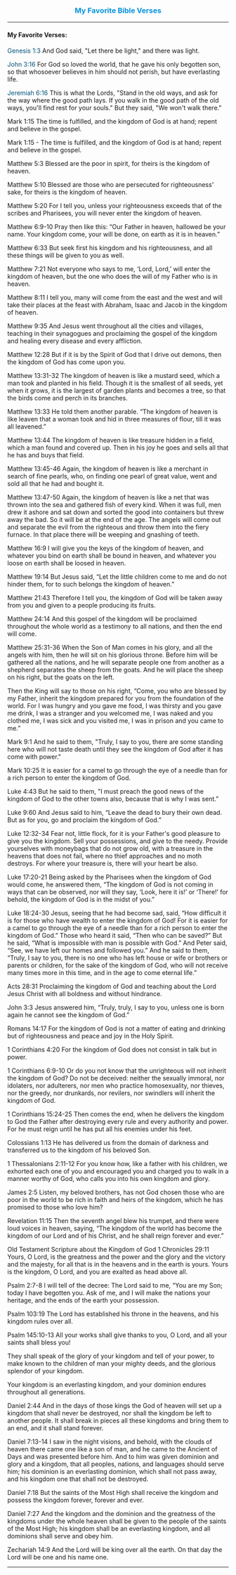 <h3 align="center" style="color: #0594dc">My Favorite Bible Verses</h3>

---

#### My Favorite Verses:
<a style="color: #02527a">Genesis 1:3</a>
And God said, "Let there be light," and there was light.

<a style="color: #02527a">John 3:16</a>
For God so loved the world, that he gave his only begotten son, so that whosoever believes in him should not perish, but have everlasting life.

<a style="color: #02527a">Jeremiah 6:16</a>
This is what the Lords, "Stand in the old ways, and ask for the way where the good path lays. If you walk in the good path of the old ways, you'll find rest for your souls." But they said, "We won't walk there."

Mark 1:15
The time is fulfilled, and the kingdom of God is at hand; repent and believe in the gospel.

Mark 1:15 - The time is fulfilled, and the kingdom of God is at hand; repent and believe in the gospel.

Matthew 5:3
Blessed are the poor in spirit, for theirs is the kingdom of heaven.

Matthew 5:10
Blessed are those who are persecuted for righteousness' sake, for theirs is the kingdom of heaven.

Matthew 5:20
For I tell you, unless your righteousness exceeds that of the scribes and Pharisees, you will never enter the kingdom of heaven.

Matthew 6:9-10
Pray then like this: “Our Father in heaven, hallowed be your name. Your kingdom come, your will be done, on earth as it is in heaven.”

Matthew 6:33
But seek first his kingdom and his righteousness, and all these things will be given to you as well.


Matthew 7:21
Not everyone who says to me, ‘Lord, Lord,’ will enter the kingdom of heaven, but the one who does the will of my Father who is in heaven.

Matthew 8:11
I tell you, many will come from the east and the west and will take their places at the feast with Abraham, Isaac and Jacob in the kingdom of heaven.

Matthew 9:35
And Jesus went throughout all the cities and villages, teaching in their synagogues and proclaiming the gospel of the kingdom and healing every disease and every affliction.

Matthew 12:28
But if it is by the Spirit of God that I drive out demons, then the kingdom of God has come upon you.

Matthew 13:31-32
The kingdom of heaven is like a mustard seed, which a man took and planted in his field. Though it is the smallest of all seeds, yet when it grows, it is the largest of garden plants and becomes a tree, so that the birds come and perch in its branches.

Matthew 13:33
He told them another parable. “The kingdom of heaven is like leaven that a woman took and hid in three measures of flour, till it was all leavened.”

Matthew 13:44
The kingdom of heaven is like treasure hidden in a field, which a man found and covered up. Then in his joy he goes and sells all that he has and buys that field.

Matthew 13:45-46
Again, the kingdom of heaven is like a merchant in search of fine pearls, who, on finding one pearl of great value, went and sold all that he had and bought it.

Matthew 13:47-50
Again, the kingdom of heaven is like a net that was thrown into the sea and gathered fish of every kind. When it was full, men drew it ashore and sat down and sorted the good into containers but threw away the bad. So it will be at the end of the age. The angels will come out and separate the evil from the righteous and throw them into the fiery furnace. In that place there will be weeping and gnashing of teeth.


Matthew 16:9
I will give you the keys of the kingdom of heaven, and whatever you bind on earth shall be bound in heaven, and whatever you loose on earth shall be loosed in heaven.

Matthew 19:14
But Jesus said, “Let the little children come to me and do not hinder them, for to such belongs the kingdom of heaven.”

Matthew 21:43
Therefore I tell you, the kingdom of God will be taken away from you and given to a people producing its fruits.

Matthew 24:14
And this gospel of the kingdom will be proclaimed throughout the whole world as a testimony to all nations, and then the end will come.

Matthew 25:31-36
When the Son of Man comes in his glory, and all the angels with him, then he will sit on his glorious throne. Before him will be gathered all the nations, and he will separate people one from another as a shepherd separates the sheep from the goats. And he will place the sheep on his right, but the goats on the left. 

Then the King will say to those on his right, “Come, you who are blessed by my Father, inherit the kingdom prepared for you from the foundation of the world. For I was hungry and you gave me food, I was thirsty and you gave me drink, I was a stranger and you welcomed me, I was naked and you clothed me, I was sick and you visited me, I was in prison and you came to me.”

Mark 9:1
And he said to them, "Truly, I say to you, there are some standing here who will not taste death until they see the kingdom of God after it has come with power."

Mark 10:25
It is easier for a camel to go through the eye of a needle than for a rich person to enter the kingdom of God.

Luke 4:43
But he said to them, "I must preach the good news of the kingdom of God to the other towns also, because that is why I was sent.”


Luke 9:60
And Jesus said to him, “Leave the dead to bury their own dead. But as for you, go and proclaim the kingdom of God.”

Luke 12:32-34
Fear not, little flock, for it is your Father's good pleasure to give you the kingdom. Sell your possessions, and give to the needy. Provide yourselves with moneybags that do not grow old, with a treasure in the heavens that does not fail, where no thief approaches and no moth destroys. For where your treasure is, there will your heart be also.

Luke 17:20-21
Being asked by the Pharisees when the kingdom of God would come, he answered them, “The kingdom of God is not coming in ways that can be observed, nor will they say, ‘Look, here it is!’ or ‘There!’ for behold, the kingdom of God is in the midst of you.”

Luke 18:24-30
Jesus, seeing that he had become sad, said, “How difficult it is for those who have wealth to enter the kingdom of God! For it is easier for a camel to go through the eye of a needle than for a rich person to enter the kingdom of God.” Those who heard it said, “Then who can be saved?” But he said, “What is impossible with man is possible with God.” And Peter said, “See, we have left our homes and followed you.” And he said to them, “Truly, I say to you, there is no one who has left house or wife or brothers or parents or children, for the sake of the kingdom of God, who will not receive many times more in this time, and in the age to come eternal life.”

Acts 28:31
Proclaiming the kingdom of God and teaching about the Lord Jesus Christ with all boldness and without hindrance.

John 3:3
Jesus answered him, “Truly, truly, I say to you, unless one is born again he cannot see the kingdom of God.”

Romans 14:17
For the kingdom of God is not a matter of eating and drinking but of righteousness and peace and joy in the Holy Spirit.

1 Corinthians 4:20
For the kingdom of God does not consist in talk but in power.


1 Corinthians 6:9-10
Or do you not know that the unrighteous will not inherit the kingdom of God? Do not be deceived: neither the sexually immoral, nor idolaters, nor adulterers, nor men who practice homosexuality, nor thieves, nor the greedy, nor drunkards, nor revilers, nor swindlers will inherit the kingdom of God.

1 Corinthians 15:24-25
Then comes the end, when he delivers the kingdom to God the Father after destroying every rule and every authority and power. For he must reign until he has put all his enemies under his feet.

Colossians 1:13
He has delivered us from the domain of darkness and transferred us to the kingdom of his beloved Son.

1 Thessalonians 2:11-12
For you know how, like a father with his children, we exhorted each one of you and encouraged you and charged you to walk in a manner worthy of God, who calls you into his own kingdom and glory.

James 2:5
Listen, my beloved brothers, has not God chosen those who are poor in the world to be rich in faith and heirs of the kingdom, which he has promised to those who love him?

Revelation 11:15
Then the seventh angel blew his trumpet, and there were loud voices in heaven, saying, “The kingdom of the world has become the kingdom of our Lord and of his Christ, and he shall reign forever and ever.”

Old Testament Scripture about the Kingdom of God
1 Chronicles 29:11
Yours, O Lord, is the greatness and the power and the glory and the victory and the majesty, for all that is in the heavens and in the earth is yours. Yours is the kingdom, O Lord, and you are exalted as head above all.

Psalm 2:7-8
I will tell of the decree: The Lord said to me, “You are my Son; today I have begotten you. Ask of me, and I will make the nations your heritage, and the ends of the earth your possession.

Psalm 103:19
The Lord has established his throne in the heavens, and his kingdom rules over all.



Psalm 145:10-13
All your works shall give thanks to you, O Lord, and all your saints shall bless you!

They shall speak of the glory of your kingdom and tell of your power, to make known to the children of man your mighty deeds, and the glorious splendor of your kingdom.

Your kingdom is an everlasting kingdom, and your dominion endures throughout all generations.

Daniel 2:44
And in the days of those kings the God of heaven will set up a kingdom that shall never be destroyed, nor shall the kingdom be left to another people. It shall break in pieces all these kingdoms and bring them to an end, and it shall stand forever.

Daniel 7:13-14
I saw in the night visions, and behold, with the clouds of heaven there came one like a son of man, and he came to the Ancient of Days and was presented before him. And to him was given dominion and glory and a kingdom, that all peoples, nations, and languages should serve him; his dominion is an everlasting dominion, which shall not pass away, and his kingdom one that shall not be destroyed.

Daniel 7:18
But the saints of the Most High shall receive the kingdom and possess the kingdom forever, forever and ever.

Daniel 7:27
And the kingdom and the dominion and the greatness of the kingdoms under the whole heaven shall be given to the people of the saints of the Most High; his kingdom shall be an everlasting kingdom, and all dominions shall serve and obey him.

Zechariah 14:9
And the Lord will be king over all the earth. On that day the Lord will be one and his name one.

---

